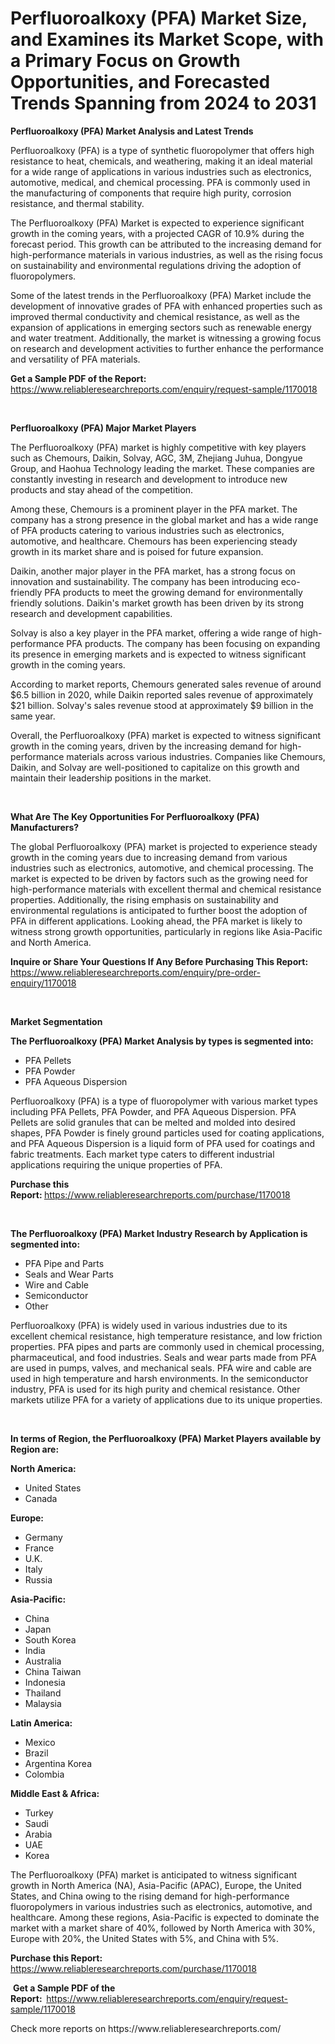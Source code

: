 <p><h1>Perfluoroalkoxy (PFA) Market Size, and Examines its Market Scope, with a Primary Focus on Growth Opportunities, and Forecasted Trends Spanning from 2024 to 2031</h1></p><p><strong>Perfluoroalkoxy (PFA) Market Analysis and Latest Trends</strong></p>
<p><p>Perfluoroalkoxy (PFA) is a type of synthetic fluoropolymer that offers high resistance to heat, chemicals, and weathering, making it an ideal material for a wide range of applications in various industries such as electronics, automotive, medical, and chemical processing. PFA is commonly used in the manufacturing of components that require high purity, corrosion resistance, and thermal stability.</p><p>The Perfluoroalkoxy (PFA) Market is expected to experience significant growth in the coming years, with a projected CAGR of 10.9% during the forecast period. This growth can be attributed to the increasing demand for high-performance materials in various industries, as well as the rising focus on sustainability and environmental regulations driving the adoption of fluoropolymers.</p><p>Some of the latest trends in the Perfluoroalkoxy (PFA) Market include the development of innovative grades of PFA with enhanced properties such as improved thermal conductivity and chemical resistance, as well as the expansion of applications in emerging sectors such as renewable energy and water treatment. Additionally, the market is witnessing a growing focus on research and development activities to further enhance the performance and versatility of PFA materials.</p></p>
<p><strong>Get a Sample PDF of the Report:&nbsp;</strong> <a href="https://www.reliableresearchreports.com/enquiry/request-sample/1170018">https://www.reliableresearchreports.com/enquiry/request-sample/1170018</a></p>
<p>&nbsp;</p>
<p><strong>Perfluoroalkoxy (PFA) Major Market Players</strong></p>
<p><p>The Perfluoroalkoxy (PFA) market is highly competitive with key players such as Chemours, Daikin, Solvay, AGC, 3M, Zhejiang Juhua, Dongyue Group, and Haohua Technology leading the market. These companies are constantly investing in research and development to introduce new products and stay ahead of the competition.</p><p>Among these, Chemours is a prominent player in the PFA market. The company has a strong presence in the global market and has a wide range of PFA products catering to various industries such as electronics, automotive, and healthcare. Chemours has been experiencing steady growth in its market share and is poised for future expansion.</p><p>Daikin, another major player in the PFA market, has a strong focus on innovation and sustainability. The company has been introducing eco-friendly PFA products to meet the growing demand for environmentally friendly solutions. Daikin's market growth has been driven by its strong research and development capabilities.</p><p>Solvay is also a key player in the PFA market, offering a wide range of high-performance PFA products. The company has been focusing on expanding its presence in emerging markets and is expected to witness significant growth in the coming years.</p><p>According to market reports, Chemours generated sales revenue of around $6.5 billion in 2020, while Daikin reported sales revenue of approximately $21 billion. Solvay's sales revenue stood at approximately $9 billion in the same year.</p><p>Overall, the Perfluoroalkoxy (PFA) market is expected to witness significant growth in the coming years, driven by the increasing demand for high-performance materials across various industries. Companies like Chemours, Daikin, and Solvay are well-positioned to capitalize on this growth and maintain their leadership positions in the market.</p></p>
<p>&nbsp;</p>
<p><strong>What Are The Key Opportunities For Perfluoroalkoxy (PFA) Manufacturers?</strong></p>
<p><p>The global Perfluoroalkoxy (PFA) market is projected to experience steady growth in the coming years due to increasing demand from various industries such as electronics, automotive, and chemical processing. The market is expected to be driven by factors such as the growing need for high-performance materials with excellent thermal and chemical resistance properties. Additionally, the rising emphasis on sustainability and environmental regulations is anticipated to further boost the adoption of PFA in different applications. Looking ahead, the PFA market is likely to witness strong growth opportunities, particularly in regions like Asia-Pacific and North America.</p></p>
<p><strong>Inquire or Share Your Questions If Any Before Purchasing This Report:</strong> <a href="https://www.reliableresearchreports.com/enquiry/pre-order-enquiry/1170018">https://www.reliableresearchreports.com/enquiry/pre-order-enquiry/1170018</a></p>
<p>&nbsp;</p>
<p><strong>Market Segmentation</strong></p>
<p><strong>The Perfluoroalkoxy (PFA) Market Analysis by types is segmented into:</strong></p>
<p><ul><li>PFA Pellets</li><li>PFA Powder</li><li>PFA Aqueous Dispersion</li></ul></p>
<p><p>Perfluoroalkoxy (PFA) is a type of fluoropolymer with various market types including PFA Pellets, PFA Powder, and PFA Aqueous Dispersion. PFA Pellets are solid granules that can be melted and molded into desired shapes, PFA Powder is finely ground particles used for coating applications, and PFA Aqueous Dispersion is a liquid form of PFA used for coatings and fabric treatments. Each market type caters to different industrial applications requiring the unique properties of PFA.</p></p>
<p><strong>Purchase this Report:&nbsp;</strong><a href="https://www.reliableresearchreports.com/purchase/1170018">https://www.reliableresearchreports.com/purchase/1170018</a></p>
<p>&nbsp;</p>
<p><strong>The Perfluoroalkoxy (PFA) Market Industry Research by Application is segmented into:</strong></p>
<p><ul><li>PFA Pipe and Parts</li><li>Seals and Wear Parts</li><li>Wire and Cable</li><li>Semiconductor</li><li>Other</li></ul></p>
<p><p>Perfluoroalkoxy (PFA) is widely used in various industries due to its excellent chemical resistance, high temperature resistance, and low friction properties. PFA pipes and parts are commonly used in chemical processing, pharmaceutical, and food industries. Seals and wear parts made from PFA are used in pumps, valves, and mechanical seals. PFA wire and cable are used in high temperature and harsh environments. In the semiconductor industry, PFA is used for its high purity and chemical resistance. Other markets utilize PFA for a variety of applications due to its unique properties.</p></p>
<p>&nbsp;</p>
<p><strong>In terms of Region, the Perfluoroalkoxy (PFA) Market Players available by Region are:</strong></p>
<p>
    <p> <strong> North America: </strong>
        <ul>
            <li>United States</li>
            <li>Canada</li>
        </ul>
        </p> 
    <p> <strong> Europe: </strong>
        <ul>
            <li>Germany</li>
            <li>France</li>
            <li>U.K.</li>
            <li>Italy</li>
            <li>Russia</li>
        </ul>
        </p> 
    <p> <strong> Asia-Pacific: </strong>
        <ul>
            <li>China</li>
            <li>Japan</li>
            <li>South Korea</li>
            <li>India</li>
            <li>Australia</li>
            <li>China Taiwan</li>
            <li>Indonesia</li>
            <li>Thailand</li>
            <li>Malaysia</li>
        </ul>
        </p> 
    <p> <strong> Latin America: </strong>
        <ul>
            <li>Mexico</li>
            <li>Brazil</li>
            <li>Argentina Korea</li>
            <li>Colombia</li>
        </ul>
        </p> 
    <p> <strong> Middle East & Africa: </strong>
        <ul>
            <li>Turkey</li>
            <li>Saudi</li>
            <li>Arabia</li>
            <li>UAE</li>
            <li>Korea</li>
        </ul>
    </p>
    </p>
<p><p>The Perfluoroalkoxy (PFA) market is anticipated to witness significant growth in North America (NA), Asia-Pacific (APAC), Europe, the United States, and China owing to the rising demand for high-performance fluoropolymers in various industries such as electronics, automotive, and healthcare. Among these regions, Asia-Pacific is expected to dominate the market with a market share of 40%, followed by North America with 30%, Europe with 20%, the United States with 5%, and China with 5%.</p></p>
<p><strong>Purchase this Report: </strong><a href="https://www.reliableresearchreports.com/purchase/1170018">https://www.reliableresearchreports.com/purchase/1170018</a></p>
<p>&nbsp;<strong>Get a Sample PDF of the Report:&nbsp;&nbsp;</strong><a href="https://www.reliableresearchreports.com/enquiry/request-sample/1170018">https://www.reliableresearchreports.com/enquiry/request-sample/1170018</a></p>
<p><strong></strong></p>
<p>Check more reports on https://www.reliableresearchreports.com/</p>